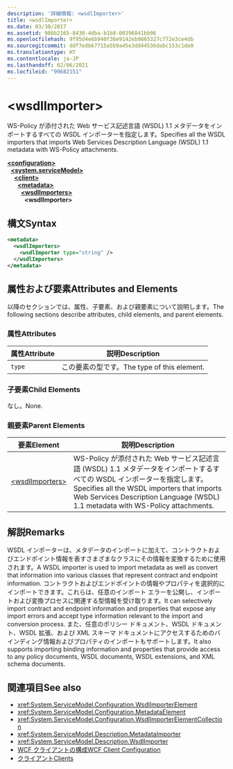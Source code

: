 ```yaml
---
description: '詳細情報: <wsdlImporter>'
title: <wsdlImporter>
ms.date: 03/30/2017
ms.assetid: 986b2165-8430-4dba-b1b8-00396841bb96
ms.openlocfilehash: 9f95d4e6b940f36e9142eb9865327c772e3ce4db
ms.sourcegitcommit: ddf7edb67715a5b9a45e3dd44536dabc153c1de0
ms.translationtype: HT
ms.contentlocale: ja-JP
ms.lasthandoff: 02/06/2021
ms.locfileid: "99682151"
---
```

# \<wsdlImporter>

<span data-ttu-id="3a9b8-102">WS-Policy が添付された Web サービス記述言語 (WSDL) 1.1 メタデータをインポートするすべての WSDL インポーターを指定します。</span><span class="sxs-lookup"><span data-stu-id="3a9b8-102">Specifies all the WSDL importers that imports Web Services Description Language (WSDL) 1.1 metadata with WS-Policy attachments.</span></span>  
  
[**\<configuration>**](../configuration-element.md)\
&nbsp;&nbsp;[**\<system.serviceModel>**](system-servicemodel.md)\
&nbsp;&nbsp;&nbsp;&nbsp;[**\<client>**](client.md)\
&nbsp;&nbsp;&nbsp;&nbsp;&nbsp;&nbsp;[**\<metadata>**](metadata.md)\
&nbsp;&nbsp;&nbsp;&nbsp;&nbsp;&nbsp;&nbsp;&nbsp;[**\<wsdlImporters>**](wsdlimporters.md)  
&nbsp;&nbsp;&nbsp;&nbsp;&nbsp;&nbsp;&nbsp;&nbsp;&nbsp;&nbsp;**\<wsdlImporter>**  
  
## <a name="syntax"></a><span data-ttu-id="3a9b8-103">構文</span><span class="sxs-lookup"><span data-stu-id="3a9b8-103">Syntax</span></span>  
  
```xml  
<metadata>
  <wsdlImporters>
    <wsdlImporter type="string" />
  </wsdlImporters>
</metadata>
```  
  
## <a name="attributes-and-elements"></a><span data-ttu-id="3a9b8-104">属性および要素</span><span class="sxs-lookup"><span data-stu-id="3a9b8-104">Attributes and Elements</span></span>  

 <span data-ttu-id="3a9b8-105">以降のセクションでは、属性、子要素、および親要素について説明します。</span><span class="sxs-lookup"><span data-stu-id="3a9b8-105">The following sections describe attributes, child elements, and parent elements.</span></span>  
  
### <a name="attributes"></a><span data-ttu-id="3a9b8-106">属性</span><span class="sxs-lookup"><span data-stu-id="3a9b8-106">Attributes</span></span>  
  
|<span data-ttu-id="3a9b8-107">属性</span><span class="sxs-lookup"><span data-stu-id="3a9b8-107">Attribute</span></span>|<span data-ttu-id="3a9b8-108">説明</span><span class="sxs-lookup"><span data-stu-id="3a9b8-108">Description</span></span>|  
|---------------|-----------------|  
|`type`|<span data-ttu-id="3a9b8-109">この要素の型です。</span><span class="sxs-lookup"><span data-stu-id="3a9b8-109">The type of this element.</span></span>|  
  
### <a name="child-elements"></a><span data-ttu-id="3a9b8-110">子要素</span><span class="sxs-lookup"><span data-stu-id="3a9b8-110">Child Elements</span></span>  

 <span data-ttu-id="3a9b8-111">なし。</span><span class="sxs-lookup"><span data-stu-id="3a9b8-111">None.</span></span>  
  
### <a name="parent-elements"></a><span data-ttu-id="3a9b8-112">親要素</span><span class="sxs-lookup"><span data-stu-id="3a9b8-112">Parent Elements</span></span>  
  
|<span data-ttu-id="3a9b8-113">要素</span><span class="sxs-lookup"><span data-stu-id="3a9b8-113">Element</span></span>|<span data-ttu-id="3a9b8-114">説明</span><span class="sxs-lookup"><span data-stu-id="3a9b8-114">Description</span></span>|  
|-------------|-----------------|  
|[\<wsdlImporters>](wsdlimporters.md)|<span data-ttu-id="3a9b8-115">WS-Policy が添付された Web サービス記述言語 (WSDL) 1.1 メタデータをインポートするすべての WSDL インポーターを指定します。</span><span class="sxs-lookup"><span data-stu-id="3a9b8-115">Specifies all the WSDL importers that imports Web Services Description Language (WSDL) 1.1 metadata with WS-Policy attachments.</span></span>|  
  
## <a name="remarks"></a><span data-ttu-id="3a9b8-116">解説</span><span class="sxs-lookup"><span data-stu-id="3a9b8-116">Remarks</span></span>  

 <span data-ttu-id="3a9b8-117">WSDL インポーターは、メタデータのインポートに加えて、コントラクトおよびエンドポイント情報を表すさまざまなクラスにその情報を変換するために使用されます。</span><span class="sxs-lookup"><span data-stu-id="3a9b8-117">A WSDL importer is used to import metadata as well as convert that information into various classes that represent contract and endpoint information.</span></span> <span data-ttu-id="3a9b8-118">コントラクトおよびエンドポイントの情報やプロパティを選択的にインポートできます。これらは、任意のインポート エラーを公開し、インポートおよび変換プロセスに関連する型情報を受け取ります。</span><span class="sxs-lookup"><span data-stu-id="3a9b8-118">It can selectively import contract and endpoint information and properties that expose any import errors and accept type information relevant to the import and conversion process.</span></span> <span data-ttu-id="3a9b8-119">また、任意のポリシー ドキュメント、WSDL ドキュメント、WSDL 拡張、および XML スキーマ ドキュメントにアクセスするためのバインディング情報およびプロパティのインポートもサポートします。</span><span class="sxs-lookup"><span data-stu-id="3a9b8-119">It also supports importing binding information and properties that provide access to any policy documents, WSDL documents, WSDL extensions, and XML schema documents.</span></span>  
  
## <a name="see-also"></a><span data-ttu-id="3a9b8-120">関連項目</span><span class="sxs-lookup"><span data-stu-id="3a9b8-120">See also</span></span>

- <xref:System.ServiceModel.Configuration.WsdlImporterElement>
- <xref:System.ServiceModel.Configuration.MetadataElement>
- <xref:System.ServiceModel.Configuration.WsdlImporterElementCollection>
- <xref:System.ServiceModel.Description.MetadataImporter>
- <xref:System.ServiceModel.Description.WsdlImporter>
- [<span data-ttu-id="3a9b8-121">WCF クライアントの構成</span><span class="sxs-lookup"><span data-stu-id="3a9b8-121">WCF Client Configuration</span></span>](../../../wcf/feature-details/client-configuration.md)
- [<span data-ttu-id="3a9b8-122">クライアント</span><span class="sxs-lookup"><span data-stu-id="3a9b8-122">Clients</span></span>](../../../wcf/feature-details/clients.md)
